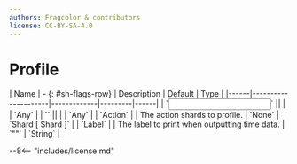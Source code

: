 ```yaml
---
authors: Fragcolor & contributors
license: CC-BY-SA-4.0
---
```



# Profile

<div class="sh-parameters" markdown="1">
| Name | - {: #sh-flags-row} | Description | Default | Type |
|------|---------------------|-------------|---------|------|
| `<input>` || | | `Any` |
| `<output>` || | | `Any` |
| `Action` |  | The action shards to profile. | `None` | `Shard [ Shard ]` |
| `Label` |  | The label to print when outputting time data. | `"<no label>"` | `String` |

</div>



--8<-- "includes/license.md"
